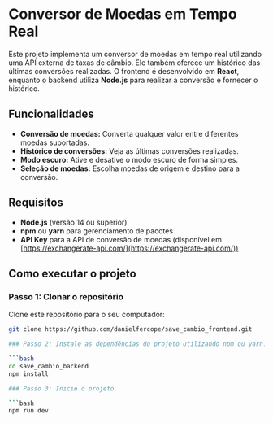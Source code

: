 # Conversor de Moedas em Tempo Real

Este projeto implementa um conversor de moedas em tempo real utilizando uma API externa de taxas de câmbio. Ele também oferece um histórico das últimas conversões realizadas. O frontend é desenvolvido em **React**, enquanto o backend utiliza **Node.js** para realizar a conversão e fornecer o histórico.

## Funcionalidades

- **Conversão de moedas:** Converta qualquer valor entre diferentes moedas suportadas.
- **Histórico de conversões:** Veja as últimas conversões realizadas.
- **Modo escuro:** Ative e desative o modo escuro de forma simples.
- **Seleção de moedas:** Escolha moedas de origem e destino para a conversão.

## Requisitos

- **Node.js** (versão 14 ou superior)
- **npm** ou **yarn** para gerenciamento de pacotes
- **API Key** para a API de conversão de moedas (disponível em [https://exchangerate-api.com/](https://exchangerate-api.com/))

## Como executar o projeto

### Passo 1: Clonar o repositório

Clone este repositório para o seu computador:

```bash
git clone https://github.com/danielfercope/save_cambio_frontend.git

### Passo 2: Instale as dependências do projeto utilizando npm ou yarn.

```bash
cd save_cambio_backend
npm install

### Passo 3: Inicie o projeto.

```bash
npm run dev
